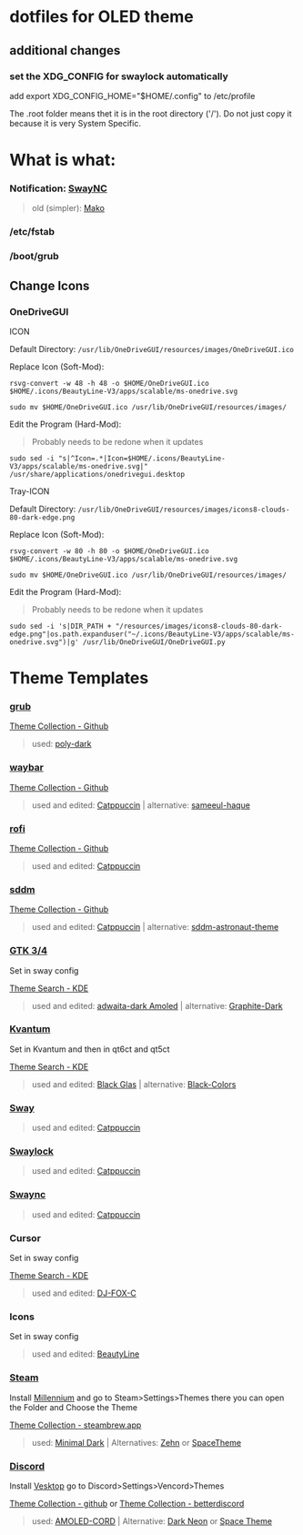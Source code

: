 # dotfiles for OLED theme

## additional changes

### set the XDG_CONFIG for swaylock automatically
add export XDG_CONFIG_HOME="$HOME/.config" to /etc/profile

The .root folder means thet it is in the root directory ('/'). Do not just copy it because it is very System Specific.

# What is what:

### Notification: [SwayNC](https://github.com/ErikReider/SwayNotificationCenter?tab=readme-ov-file#sway-usage)
>old (simpler): [Mako](https://github.com/emersion/mako)

### /etc/fstab

### /boot/grub

## Change Icons

### OneDriveGUI
ICON

Default Directory: ```/usr/lib/OneDriveGUI/resources/images/OneDriveGUI.ico```

Replace Icon (Soft-Mod):

```
rsvg-convert -w 48 -h 48 -o $HOME/OneDriveGUI.ico $HOME/.icons/BeautyLine-V3/apps/scalable/ms-onedrive.svg

sudo mv $HOME/OneDriveGUI.ico /usr/lib/OneDriveGUI/resources/images/
```

Edit the Program (Hard-Mod):
>Probably needs to be redone when it updates


```
sudo sed -i "s|^Icon=.*|Icon=$HOME/.icons/BeautyLine-V3/apps/scalable/ms-onedrive.svg|" /usr/share/applications/onedrivegui.desktop
```

Tray-ICON

Default Directory: ```/usr/lib/OneDriveGUI/resources/images/icons8-clouds-80-dark-edge.png```

Replace Icon (Soft-Mod):

```
rsvg-convert -w 80 -h 80 -o $HOME/OneDriveGUI.ico $HOME/.icons/BeautyLine-V3/apps/scalable/ms-onedrive.svg

sudo mv $HOME/OneDriveGUI.ico /usr/lib/OneDriveGUI/resources/images/
```

Edit the Program (Hard-Mod):
>Probably needs to be redone when it updates

```
sudo sed -i 's|DIR_PATH + "/resources/images/icons8-clouds-80-dark-edge.png"|os.path.expanduser("~/.icons/BeautyLine-V3/apps/scalable/ms-onedrive.svg")|g' /usr/lib/OneDriveGUI/OneDriveGUI.py
```

# Theme Templates

### [grub](https://www.gnu.org/software/grub/)
[Theme Collection - Github](https://github.com/jacksaur/Gorgeous-GRUB)
>used: [poly-dark](https://github.com/shvchk/poly-dark)

### [waybar](https://github.com/Alexays/Waybar)
[Theme Collection - Github](https://github.com/topics/waybar-themes)
>used and edited: [Catppuccin](https://github.com/catppuccin/waybar) | alternative: [sameeul-haque](https://github.com/sameemul-haque/dotfiles)

### [rofi](https://github.com/davatorium/rofi)
[Theme Collection - Github](https://github.com/newmanls/rofi-themes-collection)
>used and edited: [Catppuccin](https://github.com/catppuccin/rofi)

### [sddm](https://github.com/sddm/sddm)
[Theme Collection - Github](https://github.com/topics/sddm-theme)
>used and edited: [Catppuccin](https://github.com/catppuccin/sddm) | alternative: [sddm-astronaut-theme](https://github.com/Keyitdev/sddm-astronaut-theme)

### [GTK 3/4](https://www.gtk.org/)
Set in sway config

[Theme Search - KDE](https://store.kde.org/browse?cat=135&ord=latest)
>used and edited: [adwaita-dark Amoled](https://gitlab.com/tearch-linux/artworks/themes-and-icons/adwaita-dark-amoled) | alternative: [Graphite-Dark](https://github.com/vinceliuice/Graphite-gtk-theme)

### [Kvantum](https://github.com/tsujan/Kvantum/tree/master/Kvantum)
Set in Kvantum and then in qt6ct and qt5ct

[Theme Search - KDE](https://store.kde.org/browse?cat=123&ord=latest)
>used and edited: [Black Glas](https://www.opencode.net/phob1an/blackglass) | alternative: [Black-Colors](https://gitlab.com/alexevier/kvantumthemes/-/tree/main/Black-Colors)

### [Sway](https://swaywm.org/)
>used and edited: [Catppuccin](https://github.com/catppuccin/i3)

### [Swaylock](https://github.com/swaywm/swaylock)
>used and edited: [Catppuccin](https://github.com/catppuccin/swaylock)

### [Swaync](https://github.com/ErikReider/SwayNotificationCenter)
>used and edited: [Catppuccin](https://github.com/catppuccin/swaync)

### Cursor
Set in sway config

[Theme Search - KDE](https://store.kde.org/s/KDE%20Store/browse?cat=107&ord=latest)
>used and edited: [DJ-FOX-C](https://store.kde.org/s/KDE%20Store/p/2113007)

### Icons
Set in sway config

>used and edited: [BeautyLine](https://github.com/gvolpe/BeautyLine)

### [Steam](https://store.steampowered.com/)
Install [Millennium](https://github.com/SteamClientHomebrew/Millennium) and go to Steam>Settings>Themes there you can open the Folder and Choose the Theme

[Theme Collection - steambrew.app](https://steambrew.app/themes)
>used: [Minimal Dark](https://github.com/SaiyajinK/Minimal-Dark-for-Steam/) | Alternatives: [Zehn](https://github.com/yurisuika/Zehn/) or [SpaceTheme](https://github.com/SpaceTheme/Steam/)

### [Discord](https://discord.com/)
Install [Vesktop](https://github.com/Vencord/Vesktop) go to Discord>Settings>Vencord>Themes

[Theme Collection - github](https://github.com/topics/vencord-theme) or [Theme Collection - betterdiscord](https://betterdiscord.app/themes)
>used: [AMOLED-CORD](https://github.com/LuckFire/amoled-cord) | Alternative: [Dark Neon](https://github.com/B4T3S/DiscordDarkNeon) or [Space Theme](https://github.com/SpaceTheme/Discord/)
